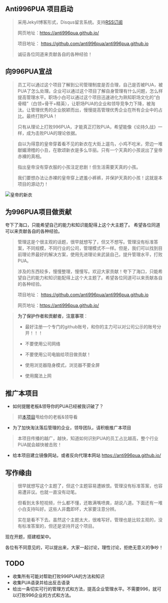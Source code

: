 ## **Anti996PUA 项目启动**

> 采用Jekyll博客形式，Disqus留言系统。支持[RSS订阅](https://anti996pua.github.io/feed.xml)
>
> 网页地址：<https://anti996pua.github.io/>
>
> 项目地址： <https://github.com/anti996pua/anti996pua.github.io>
>
> 诚征各位同道来贡献各自的各种经验！

## **向996PUA宣战**

> 员工可以通过这个项目了解到公司管理制度是否合理，自己是否被PUA，被PUA了怎么处理。企业可以通过这个项目了解自身管理有什么问题，怎么样提高管理水平。职场小白可以通过这个项目迅速进化为熟知职场文化的“白骨精”（白领+骨干+精英），让职场PUA的企业和领导竞争力下降，被淘汰。让管理优秀的企业脱颖而出，慢慢提高管理优秀企业在所有企业中的占比。最终打败PUA！
>
> 只有从理论上打败996PUA，才能真正打败PUA，希望能像《论持久战》一样，成为击败PUA的理论依据。

> 自以为得意的皇帝穿着看不见的新衣在大街上遛鸟，小鸡不吃米，旁边一堆献媚滑稽的小丑，在歌颂新衣是多么华丽。只有一个天真的小孩说出了皇帝赤裸的真相。
>
> 指出皇帝没有穿衣服的小孩注定悲剧！但生活需要天真的小孩。
>
> 我们要想办法让赤裸的皇帝穿上遮羞小裤裤，并保护天真的小孩！这就是本项目的源动力！

![皇帝的新衣](https://raw.githubusercontent.com/anti996pua/anti996pua.github.io/main/data/pic/2021/%E7%9A%87%E5%B8%9D%E7%9A%84%E6%96%B0%E8%A1%A3.jpg)


## **为996PUA项目做贡献**

夸下了海口，只能希望自己的能力和知识能配得上这个大主题了。
希望各位同道可以来贡献各自的各种经验。

> 管理这是个很主观的话题，很早就想写了，但又不想写。管理没有标准答案，不同规模，不同行业的公司，管理模式不一样。但是，我们可以找到目前理论界最好的解决方案，使用先进理论来武装自己，提升管理水平，打败PUA。
>
> 涉及的东西较多，慢慢整理，慢慢写。欢迎大家贡献！夸下了海口，只能希望自己的能力和知识能配得上这个大主题了。希望各位同道可以来贡献各自的各种经验。
>
> 项目地址： <https://github.com/anti996pua/anti996pua.github.io>
>
> 网页地址：<https://anti996pua.github.io/>

> **为了保护作者和贡献者，注意事项**：
>
> - 最好注册一个专门的github账号，和你的主力可以对公司公示的账号分开！！！
>
> - 不要使用公司网络 
>
> - 不要使用公司电脑给项目做贡献！
>
> - 使用浏览器隐身模式，浏览器不要全屏 
>
> - 使用魔法上网

## **推广本项目**

- 如何提醒老板&领导你的PUA已经被我识破了？ 

> 把[本项目](https://anti996pua.github.io/)甩给你的老板&领导看

- 为了加快淘汰落后管理的企业，领导团队，请积极推广本项目

> 本项目传播的越广，越快，知道如何识别PUA的员工占比越高，整个行业PUA就会越快被击败！

- 给本项目建立镜像网站，或者反向代理本网站 <https://anti996pua.github.io/>

## **写作缘由**

> 很早就想写这个主题了，但这个主题容易遭嫉恨。管理没有标准答案，也容易遭非议。也就一直没有动笔。
>
> 但看到太多短视频，什么都不懂，还敢满嘴喷粪，胡说八道。下面还有一堆小白支持叫好。这些人非蠢即坏，大家要注意分辨。
>
> 实在是看不下去。虽然这个主题太大，很难写好。管理也是比较主观的，没有标准答案的，但还是坚持开这个项目。

现在开题，搭建框架中。

各位有不同意见的，可以提出来，大家一起讨论，理性讨论，拒绝无意义的争吵！

## **TODO**

- 收集所有可能对帮助打败996PUA的方法和知识
- 收集PUA语录并给出反击语录
- 给出一条切实可行的管理方式和方法，提高企业管理水平。不需要996，就可以打败996企业的方式和方法。
